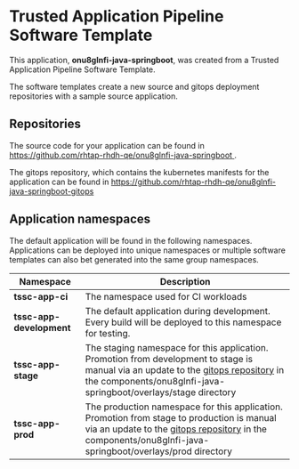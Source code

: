 # Trusted Application Pipeline Software Template

This application, **onu8glnfi-java-springboot**, was created from a Trusted Application Pipeline Software Template.

The software templates create a new source and gitops deployment repositories with a sample source application. 

## Repositories

The source code for your application can be found in [https://github.com/rhtap-rhdh-qe/onu8glnfi-java-springboot ](https://github.com/rhtap-rhdh-qe/onu8glnfi-java-springboot ).
 
The gitops repository, which contains the kubernetes manifests for the application can be found in 
[https://github.com/rhtap-rhdh-qe/onu8glnfi-java-springboot-gitops ](https://github.com/rhtap-rhdh-qe/onu8glnfi-java-springboot-gitops ) 

## Application namespaces 

The default application will be found in the following namespaces. Applications can be deployed into unique namespaces or multiple software templates can also bet generated into the same group namespaces.  

|  Namespace   |  Description   |  
| -------- | -------- |
| **tssc-app-ci** | The namespace used for CI workloads |
| **tssc-app-development** | The default application during development. Every build will be deployed to this namespace for testing. |
| **tssc-app-stage** | The staging namespace for this application. Promotion from development to stage is manual via an update to the [gitops repository](https://github.com/rhtap-rhdh-qe/onu8glnfi-java-springboot-gitops ) in the components/onu8glnfi-java-springboot/overlays/stage directory |
| **tssc-app-prod** | The production namespace for this application. Promotion from stage to production is manual via an update to the [gitops repository](https://github.com/rhtap-rhdh-qe/onu8glnfi-java-springboot-gitops ) in the components/onu8glnfi-java-springboot/overlays/prod directory |